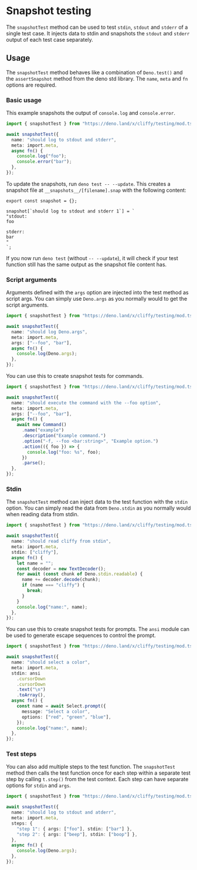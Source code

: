# Snapshot testing

The `snapshotTest` method can be used to test `stdin`, `stdout` and `stderr` of
a single test case. It injects data to stdin and snapshots the `stdout` and
`stderr` output of each test case separately.

## Usage

The `snapshotTest` method behaves like a combination of `Deno.test()` and the
`assertSnapshot` method from the deno std library. The `name`, `meta` and `fn`
options are required.

### Basic usage

This example snapshots the output of `console.log` and `console.error`.

```ts
import { snapshotTest } from "https://deno.land/x/cliffy/testing/mod.ts";

await snapshotTest({
  name: "should log to stdout and stderr",
  meta: import.meta,
  async fn() {
    console.log("foo");
    console.error("bar");
  },
});
```

To update the snapshots, run `deno test -- --update`. This creates a snapshot
file at `__snapshots__/[filename].snap` with the following content:

```console
export const snapshot = {};

snapshot[`should log to stdout and stderr 1`] = `
"stdout:
foo

stderr:
bar
"
`;
```

If you now run `deno test` (without `-- --update`), it will check if your test
function still has the same output as the snapshot file content has.

### Script arguments

Arguments defined with the `args` option are injected into the test method as
script args. You can simply use `Deno.args` as you normally would to get the
script arguments.

```ts
import { snapshotTest } from "https://deno.land/x/cliffy/testing/mod.ts";

await snapshotTest({
  name: "should log Deno.args",
  meta: import.meta,
  args: ["--foo", "bar"],
  async fn() {
    console.log(Deno.args);
  },
});
```

You can use this to create snapshot tests for commands.

```ts
import { snapshotTest } from "https://deno.land/x/cliffy/testing/mod.ts";

await snapshotTest({
  name: "should execute the command with the --foo option",
  meta: import.meta,
  args: ["--foo", "bar"],
  async fn() {
    await new Command()
      .name("example")
      .description("Example command.")
      .option("-f, --foo <bar:string>", "Example option.")
      .action(({ foo }) => {
        console.log("foo: %s", foo);
      })
      .parse();
  },
});
```

### Stdin

The `snapshotTest` method can inject data to the test function with the `stdin`
option. You can simply read the data from `Deno.stdin` as you normally would
when reading data from stdin.

```ts
import { snapshotTest } from "https://deno.land/x/cliffy/testing/mod.ts";

await snapshotTest({
  name: "should read cliffy from stdin",
  meta: import.meta,
  stdin: ["cliffy"],
  async fn() {
    let name = "";
    const decoder = new TextDecoder();
    for await (const chunk of Deno.stdin.readable) {
      name += decoder.decode(chunk);
      if (name === "cliffy") {
        break;
      }
    }
    console.log("name:", name);
  },
});
```

You can use this to create snapshot tests for prompts. The `ansi` module can be
used to generate escape sequences to control the prompt.

```ts
import { snapshotTest } from "https://deno.land/x/cliffy/testing/mod.ts";

await snapshotTest({
  name: "should select a color",
  meta: import.meta,
  stdin: ansi
    .cursorDown
    .cursorDown
    .text("\n")
    .toArray(),
  async fn() {
    const name = await Select.prompt({
      message: "Select a color",
      options: ["red", "green", "blue"],
    });
    console.log("name:", name);
  },
});
```

### Test steps

You can also add multiple steps to the test function. The `snapshotTest` method
then calls the test function once for each step within a separate test step by
calling `t.step()` from the test context. Each step can have separate options
for `stdin` and `args`.

```ts
import { snapshotTest } from "https://deno.land/x/cliffy/testing/mod.ts";

await snapshotTest({
  name: "should log to stdout and atderr",
  meta: import.meta,
  steps: {
    "step 1": { args: ["foo"], stdin: ["bar"] },
    "step 2": { args: ["beep"], stdin: ["boop"] },
  },
  async fn() {
    console.log(Deno.args);
  },
});
```
